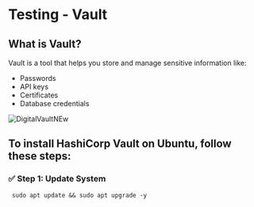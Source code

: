 # Testing - Vault
## What is Vault?
Vault is a tool that helps you store and manage sensitive information like:
- Passwords
- API keys
- Certificates
- Database credentials

![DigitalVaultNEw](https://github.com/user-attachments/assets/af27d076-4873-4594-8d50-e050d168749e)

## To install HashiCorp Vault on Ubuntu, follow these steps:
### ✅ Step 1: Update System
```
 sudo apt update && sudo apt upgrade -y
```
